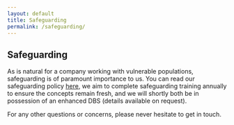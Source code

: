 ```yaml
---
layout: default
title: Safeguarding
permalink: /safeguarding/
---
```


## Safeguarding


As is natural for a company working with vulnerable populations, safeguarding is of paramount importance to us. You can read our safeguarding policy [here](STEAMEngCICSafeguarding.pdf), we aim to complete safeguarding training annually to ensure the concepts remain fresh, and we will shortly both be in possession of an enhanced DBS (details available on request).

For any other questions or concerns, please never hesitate to get in touch.
